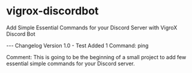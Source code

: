 # vigrox-discordbot
Add Simple Essential Commands for your Discord Server with VigroX Discord Bot

--- Changelog
Version 1.0 - Test
Added 1 Command: ping

Comment: This is going to be the beginning of a small project to add few essential simple commands for your Discord server.
